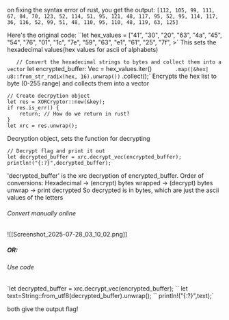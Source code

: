 on fixing the syntax error of rust, you get the output:
`[112, 105, 99, 111, 67, 84, 70, 123, 52, 114, 51, 95, 121, 48, 117, 95, 52, 95, 114, 117, 36, 116, 52, 99, 51, 48, 110, 95, 110, 48, 119, 63, 125]`

Here's the original code:
``let hex_values = ["41", "30", "20", "63", "4a", "45", "54", "76", "01", "1c", "7e", "59", "63", "e1", "61", "25", "7f", >`
This sets the hexadecimal values(hex values for ascii of alphabets)

`    // Convert the hexadecimal strings to bytes and collect them into a vector
`    let encrypted_buffer: Vec<u8> = hex_values.iter()
``        .map(|&hex| u8::from_str_radix(hex, 16).unwrap())
 ``       .collect();`
Encrypts the hex list to byte (0-255 range) and collects them into a vector

    // Create decrpytion object
    let res = XORCryptor::new(&key);
    if res.is_err() {
        return; // How do we return in rust?
    }
    let xrc = res.unwrap();
Decryption object, sets the function for decrypting

    // Decrypt flag and print it out
    let decrypted_buffer = xrc.decrypt_vec(encrypted_buffer);
    println!("{:?}",decrypted_buffer);
'decrypted_buffer' is the xrc decryption of encrypted_buffer.
Order of conversions:
Hexadecimal -> (encrypt) bytes wrapped -> (decrypt) bytes unwrap -> print decrypted 
So decrypted is in bytes, which are just the ascii values of the letters

<h6>Convert manually online</h6>
![[Screenshot_2025-07-28_03_10_02.png]] 
<h5>OR:</h5>
<h6>Use code</h6>
`let decrypted_buffer = xrc.decrypt_vec(encrypted_buffer);
``    let text=String::from_utf8(decrypted_buffer).unwrap();
``    println!("{:?}",text);`

both give the output flag!